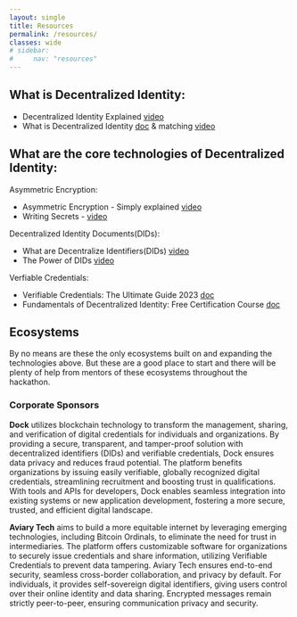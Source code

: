 ```yaml
---
layout: single
title: Resources
permalink: /resources/
classes: wide
# sidebar:
#     nav: "resources"
---
```



## What is Decentralized Identity:
- Decentralized Identity Explained [video](https://www.youtube.com/watch?v=Ew-_F-OtDFI)
- What is Decentralized Identity [doc](https://www.okta.com/blog/2021/01/what-is-decentralized-identity/) & matching [video](https://www.youtube.com/watch?v=gWfAIYXcyH4)


## What are the core technologies of Decentralized Identity:

Asymmetric Encryption:
 - Asymmetric Encryption - Simply explained [video](https://www.youtube.com/watch?v=AQDCe585Lnc)
 - Writing Secrets - [video](https://www.youtube.com/watch?v=Kqm0LZeu_-4)

Decentralized Identity Documents(DIDs): 
 - What are Decentralize Identifiers(DIDs) [video](https://www.youtube.com/watch?v=gWgAgpfLEIQ)
 - The Power of DIDs [video](https://www.youtube.com/watch?v=yb9ATkwBFJA)

Verfiable Credentials:
 - Verifiable Credentials: The Ultimate Guide 2023 [doc](https://www.dock.io/post/verifiable-credentials)
 - Fundamentals of Decentralized Identity: Free Certification Course [doc](https://blog.dock.io/decentralized-identity-certification-course/)



## Ecosystems

By no means are these the only ecosystems built on and expanding the technologies above. But these are a good place to start and there will be plenty of help from mentors of these ecosystems throughout the hackathon.

### Corporate Sponsors

**Dock** utilizes blockchain technology to transform the management, sharing, and verification of digital credentials for individuals and organizations. By providing a secure, transparent, and tamper-proof solution with decentralized identifiers (DIDs) and verifiable credentials, Dock ensures data privacy and reduces fraud potential. The platform benefits organizations by issuing easily verifiable, globally recognized digital credentials, streamlining recruitment and boosting trust in qualifications. With tools and APIs for developers, Dock enables seamless integration into existing systems or new application development, fostering a more secure, trusted, and efficient digital landscape.

**Aviary Tech** aims to build a more equitable internet by leveraging emerging technologies, including Bitcoin Ordinals, to eliminate the need for trust in intermediaries. The platform offers customizable software for organizations to securely issue credentials and share information, utilizing Verifiable Credentials to prevent data tampering. Aviary Tech ensures end-to-end security, seamless cross-border collaboration, and privacy by default. For individuals, it provides self-sovereign digital identifiers, giving users control over their online identity and data sharing. Encrypted messages remain strictly peer-to-peer, ensuring communication privacy and security.

<!-- There are multiple different implementations for acheiving Decentralized Identity. Each are quite involved on their own.

TrustOverIP - https://trustoverip.org/toip-model/
Hyperledger Aires- https://www.edx.org/course/identity-in-hyperledger-aries-indy-and-ursa -->




<!-- Credential Exchange:
- DIF(PE)
- Hyperledger Aries
- W3C? -Credential Handler Api

Verifying Credentials:
- DID Document -->


<!-- https://tno-ssi-lab.github.io/standardisation-overview/docs.html -->



<!-- 

Introduction to Hyperledger Self-Sovereign Identity Solutions(require registration) - https://www.edx.org/course/identity-in-hyperledger-aries-indy-and-ursa




- Dock API https://docs.api.dock.io/
- Dock Certs (no-code platform) https://certs.dock.io/

Combines Dids/VCs and gives a good summary(plugs mobi a bit too much) - https://www.youtube.com/watch?v=lixl_FRhlhE


# Specs:
https://github.com/Sphereon-Opensource/pex 
Wallet Rendering - https://identity.foundation/wallet-rendering/
Presentation Exchange(not beginner) - https://identity.foundation/presentation-exchange/
Credential Manifest - https://identity.foundation/credential-manifest/

DIF Specs -  All repos have links to their specs https://github.com/decentralized-identity

 -->
